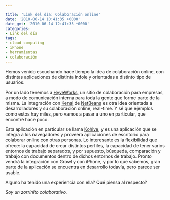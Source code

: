```yaml
---

title: 'Link del día: Colaboración online'
date: '2010-06-14 10:41:35 +0000'
date_gmt: '2010-06-14 12:41:35 +0000'
categories:
- Link del día
tags:
- cloud computing
- iPhone
- herramientas
- colaboración
---
```


Hemos venido escuchando hace tiempo la idea de colaboración online, con distintas aplicaciones de distinta índole y orientadas a distinto tipo de usuarios.

Por un lado tenemos a [HyveWorks](http://www.hyveworks.com/), un sitio de colaboración para empresas, a modo de comunicación interna para toda la gente que forme parte de la misma. La integración con [Kenai](http://kenai.com/) de [NetBeans](http://netbeans.org/) es otra idea orientada a desarrolladores y su colaboración online, real-time. Y sé que ejemplos como estos hay miles, pero vamos a pasar a uno en particular, que encontré hace poco.

Esta aplicación en particular se llama [Kohive](https://www.kohive.com/), y es una aplicación que se integra a los navegadores y proveerá aplicaciones de escritorio para colaborar online con otras personas. Lo interesante es la flexibilidad que ofrece: la capacidad de crear distintos perfiles, la capacidad de tener varios entornos de trabajo separados, y por supuesto, búsqueda, comparación y trabajo con documentos dentro de dichos entornos de trabajo. Pronto vendrá la integración con Growl y con iPhone, y por lo que sabemos, gran parte de la aplicación se encuentra en desarrollo todavía, pero parece ser usable.

Alguno ha tenido una experiencia con ella? Qué piensa al respecto?

_Soy un zorrinito colaborativo._
